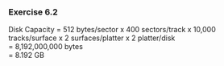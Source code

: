 ### Exercise 6.2
Disk Capacity = 512 bytes/sector x 400 sectors/track x 10,000 tracks/surface x 2 surfaces/platter x 2 platter/disk  
              = 8,192,000,000 bytes  
              = 8.192 GB  
